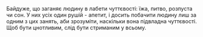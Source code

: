 Байдуже, що заганяє людину в лабети чуттєвості: їжа, питво, розпуста чи сон. У них усіх один  рушій - апетит, і досить побачити людину лиш за одним з цих занять, аби зрозуміти, наскільки вона підвладна чуттєвості. Щоб бути цнотливим, слід бути стриманим у всьому.